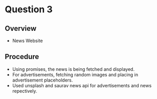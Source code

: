 # Question 3
## Overview
- News Website

## Procedure
- Using promises, the news is being fetched and displayed.
- For advertisements, fetching random images and placing in advertisement placeholders.
- Used unsplash and saurav news api for advertisements and news repectively.
